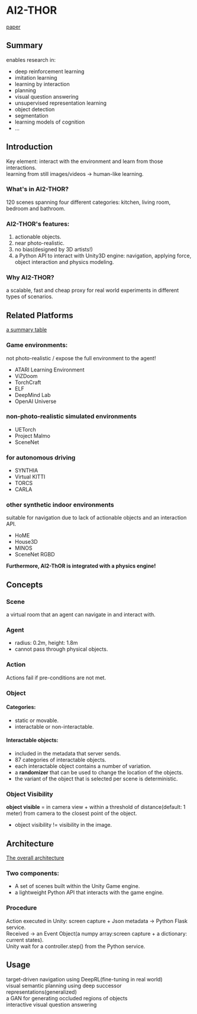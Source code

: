 # AI2-THOR

[paper](https://arxiv.org/pdf/1712.05474.pdf)

## Summary
enables research in:  
* deep reinforcement learning
* imitation learning
* learning by interaction
* planning
* visual question answering
* unsupervised representation learning
* object detection
* segmentation
* learning models of cognition
* ...

## Introduction
Key element: interact with the environment and learn from those interactions.  
learning from still images/videos -> human-like learning.  

### What's in AI2-THOR?
120 scenes spanning four different categories: kitchen, living room, bedroom and bathroom.  
  
### AI2-THOR's features:  
1. actionable objects.  
2. near photo-realistic.  
3. no bias(designed by 3D artists!)  
4. a Python API to interact with Unity3D engine: navigation, applying force, object interaction and physics modeling.  
  
### Why AI2-THOR?
a scalable, fast and cheap proxy for real world experiments in different types of scenarios.  

## Related Platforms
[a summary table](https://arxiv.org/pdf/1712.05474.pdf#page=3)
### Game environments: 
not photo-realistic / expose the full environment to the agent!  
* ATARI Learning Environment
* ViZDoom
* TorchCraft
* ELF
* DeepMind Lab
* OpenAI Universe

### non-photo-realistic simulated environments
* UETorch
* Project Malmo
* SceneNet

### for autonomous driving
* SYNTHIA
* Virtual KITTI
* TORCS
* CARLA

### other synthetic indoor environments
suitable for navigation due to lack of actionable objects and an interaction API.  
* HoME
* House3D
* MINOS
* SceneNet RGBD
  
**Furthermore, AI2-ThOR is integrated with a physics engine!**

## Concepts
### Scene
a virtual room that an agent can navigate in and interact with.  

### Agent
* radius: 0.2m, height: 1.8m
* cannot pass through physical objects.

### Action
Actions fail if pre-conditions are not met.

### Object
#### Categories:  
* static or movable.  
* interactable or non-interactable.  
  
#### Interactable objects:
* included in the metadata that server sends.
* 87 categories of interactable objects.
* each interactable object contains a number of variation.  
* a **randomizer** that can be used to change the location of the objects.  
* the variant of the object that is selected per scene is deterministic.  

### Object Visibility
**object visible** = in camera view + within a threshold of distance(default: 1 meter) from camera to the closest point of the object.  
* object visibility != visibility in the image.

## Architecture
[The overall architecture](https://arxiv.org/pdf/1712.05474.pdf#page=3)
### Two components:  
* A set of scenes built within the Unity Game engine.  
* a lightweight Python API that interacts with the game engine.  

### Procedure
Action executed in Unity: screen capture + Json metadata -> Python Flask service.  
Received -> an Event Object(a numpy array:screen capture + a dictionary: current states).  
Unity wait for a controller.step() from the Python service.  

## Usage
target-driven navigation using DeepRL(fine-tuning in real world)   
visual semantic planning using deep successor representations(generalized)  
a GAN for generating occluded regions of objects  
interactive visual question answering  
